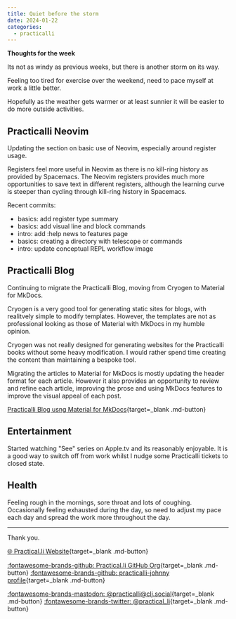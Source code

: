 ```yaml
---
title: Quiet before the storm
date: 2024-01-22
categories:
  - practicalli
---
```


**Thoughts for the week**

Its not as windy as previous weeks, but there is another storm on its way.

Feeling too tired for exercise over the weekend, need to pace myself at work a little better.

Hopefully as the weather gets warmer or at least sunnier it will be easier to do more outside activities.


<!-- more -->

## Practicalli Neovim 

Updating the section on basic use of Neovim, especially around register usage.

Registers feel more useful in Neovim as there is no kill-ring history as provided by Spacemacs.  The Neovim registers provides much more opportunities to save text in different registers, although the learning curve is steeper than cycling through kill-ring history in Spacemacs.

Recent commits:

* basics: add register type summary
* basics: add visual line and block commands
* intro: add :help news to features page
* basics: creating a directory with telescope or commands
* intro: update conceptual REPL workflow image

## Practicalli Blog

Continuing to migrate the Practicalli Blog, moving from Cryogen to Material for MkDocs.

Cryogen is a very good tool for generating static sites for blogs, with realitvely simple to modify templates.  However, the templates are not as professional looking as those of Material with MkDocs in my humble opinion.

Cryogen was not really designed for generating websites for the Practicalli books without some heavy modification. I would rather spend time creating the content than maintaining a bespoke tool.

Migrating the articles to Material for MkDocs is mostly updating the header format for each article.  However it also provides an opportunity to review and refine each article, improving the prose and using MkDocs features to improve the visual appeal of each post.

[Practicalli Blog usng Material for MkDocs](https://practicalli-johnny.github.io/blog-material/){target=_blank .md-button} 

## Entertainment

Started watching "See" series on Apple.tv and its reasonably enjoyable.  It is a good way to switch off from work whilst I nudge some Practicalli tickets to closed state.


## Health

Feeling rough in the mornings, sore throat and lots of coughing.  Occasionally feeling exhausted during the day, so need to adjust my pace each day and spread the work more throughout the day.


---
Thank you.

[:globe_with_meridians: Practical.li Website](https://practical.li){target=_blank .md-button} 

[:fontawesome-brands-github: Practical.li GitHub Org](https://github.com/practicalli){target=_blank .md-button} 
[:fontawesome-brands-github: practicalli-johnny profile](https://github.com/practicalli-johnny){target=_blank .md-button}

[:fontawesome-brands-mastodon: @practicalli@clj.social](https://clj.social/@practicalli){target=_blank .md-button}
[:fontawesome-brands-twitter: @practical_li](https://twitter.com/practcial_li){target=_blank .md-button}
